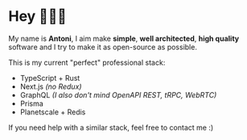 <!--
<p align="center">
  <img src="https://user-images.githubusercontent.com/29360707/146340410-2e99e81a-bf4b-40bf-ac39-9d51d5923ecd.png" width="700px" alt="profile info" />  
</p> 
-->

<!-- 
Text version:

# Hey, nice to meet you!

My name is **Antoni**, I like coding and optimising things.

I'm doing *full-stack* development professionally, focusing on *TypeScript*, *React*, *Node.js* and *GraphQL*.

I also enjoy learning new things, teaching what I know best and creating open-source software.

If you like any of my open-source projects you see below, please give them a star! 😇 -->


# Hey 👋👋👋

My name is **Antoni**, I aim make **simple**, **well architected**, **high quality** software and I try to make it as open-source as possible.

This is my current "perfect" professional stack:

- TypeScript + Rust
- Next.js _(no Redux)_
- GraphQL _(I also don't mind OpenAPI REST, tRPC, WebRTC)_
- Prisma
- Planetscale + Redis

If you need help with a similar stack, feel free to contact me :)
